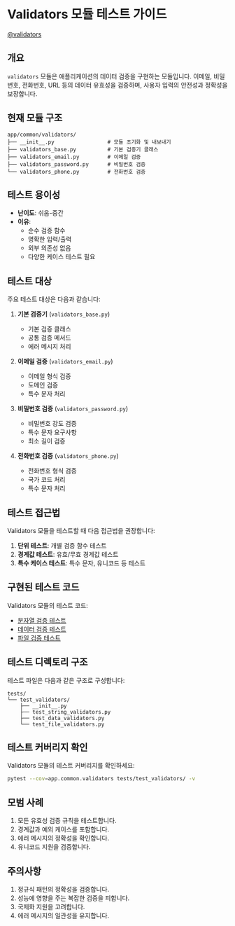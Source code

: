 # Validators 모듈 테스트 가이드

[@validators](/fastapi_template/app/common/validators)

## 개요

`validators` 모듈은 애플리케이션의 데이터 검증을 구현하는 모듈입니다. 이메일, 비밀번호, 전화번호, URL 등의 데이터 유효성을 검증하며, 사용자 입력의 안전성과 정확성을 보장합니다.

## 현재 모듈 구조

```
app/common/validators/
├── __init__.py                 # 모듈 초기화 및 내보내기
├── validators_base.py          # 기본 검증기 클래스
├── validators_email.py         # 이메일 검증
├── validators_password.py      # 비밀번호 검증
└── validators_phone.py         # 전화번호 검증
```

## 테스트 용이성

- **난이도**: 쉬움-중간
- **이유**:
  - 순수 검증 함수
  - 명확한 입력/출력
  - 외부 의존성 없음
  - 다양한 케이스 테스트 필요

## 테스트 대상

주요 테스트 대상은 다음과 같습니다:

1. **기본 검증기** (`validators_base.py`)
   - 기본 검증 클래스
   - 공통 검증 메서드
   - 에러 메시지 처리

2. **이메일 검증** (`validators_email.py`)
   - 이메일 형식 검증
   - 도메인 검증
   - 특수 문자 처리

3. **비밀번호 검증** (`validators_password.py`)
   - 비밀번호 강도 검증
   - 특수 문자 요구사항
   - 최소 길이 검증

4. **전화번호 검증** (`validators_phone.py`)
   - 전화번호 형식 검증
   - 국가 코드 처리
   - 특수 문자 처리

## 테스트 접근법

Validators 모듈을 테스트할 때 다음 접근법을 권장합니다:

1. **단위 테스트**: 개별 검증 함수 테스트
2. **경계값 테스트**: 유효/무효 경계값 테스트
3. **특수 케이스 테스트**: 특수 문자, 유니코드 등 테스트

## 구현된 테스트 코드

Validators 모듈의 테스트 코드:

- [문자열 검증 테스트](/fastapi_template/tests/test_validators/test_string_validators.py)
- [데이터 검증 테스트](/fastapi_template/tests/test_validators/test_data_validators.py)
- [파일 검증 테스트](/fastapi_template/tests/test_validators/test_file_validators.py)

## 테스트 디렉토리 구조

테스트 파일은 다음과 같은 구조로 구성합니다:

```
tests/
└── test_validators/
    ├── __init__.py
    ├── test_string_validators.py
    ├── test_data_validators.py
    └── test_file_validators.py
```

## 테스트 커버리지 확인

Validators 모듈의 테스트 커버리지를 확인하세요:

```bash
pytest --cov=app.common.validators tests/test_validators/ -v
```

## 모범 사례

1. 모든 유효성 검증 규칙을 테스트합니다.
2. 경계값과 예외 케이스를 포함합니다.
3. 에러 메시지의 정확성을 확인합니다.
4. 유니코드 지원을 검증합니다.

## 주의사항

1. 정규식 패턴의 정확성을 검증합니다.
2. 성능에 영향을 주는 복잡한 검증을 피합니다.
3. 국제화 지원을 고려합니다.
4. 에러 메시지의 일관성을 유지합니다.
